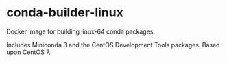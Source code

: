 # conda-builder-linux

Docker image for building linux-64 conda packages. 

Includes Miniconda 3 and the CentOS Development Tools packages. 
Based upon CentOS 7. 
